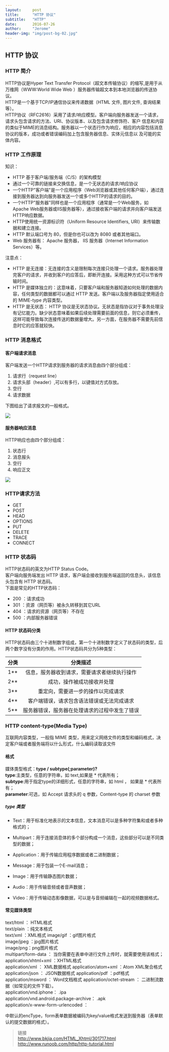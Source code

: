 ```yaml
---
layout:     post
title:      "HTTP 协议"
subtitle:   "HTTP"
date:       2016-07-26 
author:     "Jerome"
header-img: "img/post-bg-02.jpg"
---
```


## HTTP 协议

### HTTP 简介

 
HTTP协议是Hyper Text Transfer Protocol（超文本传输协议）的缩写,是用于从万维网（WWW:World Wide Web ）服务器传输超文本到本地浏览器的传送协议。  
HTTP是一个基于TCP/IP通信协议来传递数据（HTML 文件, 图片文件, 查询结果等）。  
HTTP协议（RFC2616）采用了请求/响应模型。客户端向服务器发送一个请求，请求头包含请求的方法、URI、协议版本、以及包含请求修饰符、客户 信息和内容的类似于MIME的消息结构。服务器以一个状态行作为响应，相应的内容包括消息协议的版本，成功或者错误编码加上包含服务器信息、实体元信息以 及可能的实体内容。

### HTTP 工作原理

知识：

- HTTP 基于客户端/服务端（C/S）的架构模型  
- 通过一个可靠的链接来交换信息，是一个无状态的请求/响应协议
- 一个HTTP"客户端"是一个应用程序（Web浏览器或其他任何客户端），通过连接到服务器达到向服务器发送一个或多个HTTP的请求的目的。
- 一个HTTP"服务器"同样也是一个应用程序（通常是一个Web服务，如Apache Web服务器或IIS服务器等），通过接收客户端的请求并向客户端发送HTTP响应数据。
- HTTP使用统一资源标识符（Uniform Resource Identifiers, URI）来传输数据和建立连接。
- HTTP 默认端口号为 80，但是你也可以改为 8080 或者其他端口。  
- Web 服务器有： Apache 服务器， IIS 服务器（Internet Information Services）等。 
 
注意点：

- HTTP 是无连接：无连接的含义是限制每次连接只处理一个请求。服务器处理完客户的请求，并收到客户的应答后，即断开连接。采用这种方式可以节省传输时间。
- HTTP 是媒体独立的：这意味着，只要客户端和服务器知道如何处理的数据内容，任何类型的数据都可以通过 HTTP 发送。客户端以及服务器指定使用适合的 MIME-type 内容类型。
- HTTP 是无状态： HTTP 协议是无状态协议。无状态是指协议对于事务处理没有记忆能力。缺少状态意味着如果后续处理需要前面的信息，则它必须重传，这样可能导致每次连接传送的数据量增大。另一方面，在服务器不需要先前信息时它的应答就较快。

  
### HTTP 消息格式

#### 客户端请求消息

客户端发送一个HTTP请求到服务器的请求消息由四个部分组成：

1. 请求行（request line）
2. 请求头部（header）,可以有多行，以键值对方式存放。
3. 空行
4. 请求数据
 
下图给出了请求报文的一般格式。

![](http://i.imgur.com/7eUbofZ.png)

#### 服务器响应消息

HTTP响应也由四个部分组成：

1. 状态行
2. 消息报头
3. 空行
4. 响应正文

![](http://i.imgur.com/9K84kb4.jpg)

### HTTP请求方法

- GET
- POST
- HEAD
- OPTIONS
- PUT
- DELETE
- TRACE
- CONNECT


### HTTP 状态码

HTTP状态码的英文为HTTP Status Code。  
客户端向服务端发出 HTTP 请求，客户端会接收到服务端返回的信息头，该信息头包含有 HTTP 状态码。  
下面是常见的HTTP状态码： 
 
- 200 ：请求成功  
- 301 ：资源（网页等）被永久转移到其它URL  
- 404 ：请求的资源（网页等）不存在 
- 500 ：内部服务器错误

#### HTTP 状态码分类

HTTP状态码由三个十进制数字组成，第一个十进制数字定义了状态码的类型，后两个数字没有分类的作用。HTTP状态码共分为5种类型：

| 分类       | 分类描述    |
| -------------|:------------:|
| 1**     | 信息，服务器收到请求，需要请求者继续执行操作     |
| 2**     | 成功，操作被成功接收并处理     |
| 3**     | 重定向，需要进一步的操作以完成请求     |
| 4**     | 客户端错误，请求包含语法错误或无法完成请求     |
| 5**     | 服务器错误，服务器在处理请求的过程中发生了错误     |


### HTTP content-type(Media Type)

互联网内容类型，一般指 MIME 类型，用来定义网络文件的类型和编码格式，决定客户端或者服务端将以什么形式，什么编码读取该文件

#### 格式

媒体类型格式：**type / subtype(;parameter)?**  
**type**:主类型，任意的字符串，如 text,如果是 * 代表所有；  
**subtype**:用于指定type的详细形式，任意的字符串，如 html ， 如果是 * 代表所有；  
**parameter**:可选，如 Accept 请求头的 q 参数，Content-type 的 charset 参数  

##### type 类型

- Text：用于标准化地表示的文本信息，文本消息可以是多种字符集和或者多种格式的； 

- Multipart：用于连接消息体的多个部分构成一个消息，这些部分可以是不同类型的数据； 

- Application：用于传输应用程序数据或者二进制数据； 

- Message：用于包装一个E-mail消息； 

- Image：用于传输静态图片数据； 

- Audio：用于传输音频或者音声数据； 

- Video：用于传输动态影像数据，可以是与音频编辑在一起的视频数据格式。 

#### 常见媒体类型

text/html ： HTML格式          
text/plain ：纯文本格式             
text/xml ：XML格式
image/gif ：gif图片格式          
image/jpeg ：jpg图片格式          
image/png：png图片格式  
multipart/form-data ： 当你需要在表单中进行文件上传时，就需要使用该格式； 
application/xhtml+xml ：XHTML格式               
application/xml     ： XML数据格式 
application/atom+xml  ：Atom XML聚合格式    
application/json    ： JSON数据格式
application/pdf       ：pdf格式                        
application/msword  ： Word文档格式
application/octet-stream ： 二进制流数据（如常见的文件下载）。  
application/vnd.iphone： .ipa	  
application/vnd.android.package-archive： .apk	  
application/x-www-form-urlencoded ： <form encType=””>中默认的encType，form表单数据被编码为key/value格式发送到服务器（表单默认的提交数据的格式）。



> 链接  
> http://www.bkjia.com/HTML_Xhtml/301717.html
> http://www.runoob.com/http/http-tutorial.html